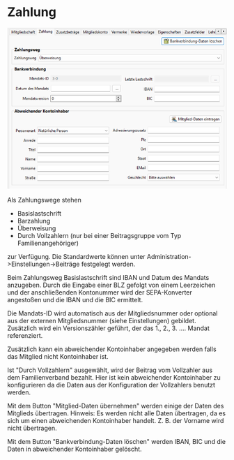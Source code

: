 # Zahlung

![](../../../allgemeine-funktionen/mitglieder/content/img/ZahlungTab.png)

Als Zahlungswege stehen

* Basislastschrift
* Barzahlung
* Überweisung
* Durch Vollzahlern (nur bei einer Beitragsgruppe vom Typ Familienangehöriger)

zur Verfügung. Die Standardwerte können unter Administration->Einstellungen->Beiträge festgelegt werden.

Beim Zahlungsweg Basislastschrift sind IBAN und Datum des Mandats anzugeben. Durch die Eingabe einer BLZ gefolgt von einem Leerzeichen und der anschließenden Kontonummer wird der SEPA-Konverter angestoßen und die IBAN und die BIC ermittelt.

Die Mandats-ID wird automatisch aus der Mitgliedsnummer oder optional aus der externen Mitgliedsnummer (siehe Einstellungen) gebildet. Zusätzlich wird ein Versionszähler geführt, der das 1., 2., 3. .... Mandat referenziert.

Zusätzlich kann ein abweichender Kontoinhaber angegeben werden falls das Mitglied nicht Kontoinhaber ist.

Ist "Durch Vollzahlern" ausgewählt, wird der Beitrag vom Vollzahler aus dem Familienverband bezahlt. Hier ist kein abweichender Kontoinhaber zu konfigurieren da die Daten aus der Konfiguration der Vollzahlers benutzt werden.

Mit dem Button "Mitglied-Daten übernehmen" werden einige der Daten des Mitglieds übertragen. Hinweis: Es werden nicht alle Daten übertragen, da es sich um einen abweichenden Kontoinhaber handelt. Z. B. der Vorname wird nicht übertragen.

Mit dem Button "Bankverbindung-Daten löschen" werden IBAN, BIC und die Daten in abweichender Kontoinhaber gelöscht.

